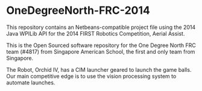 OneDegreeNorth-FRC-2014
=======================

This repository contains an Netbeans-compatible project file using the 2014 Java WPILib API for the 2014 FIRST Robotics Competition, Aerial Assist.

This is the Open Sourced software repository for the One Degree North FRC team (#4817) from Singapore American School, the first and only team from Singapore.

The Robot, Orchid IV, has a CIM launcher geared to launch the game balls. Our main competitive edge is to use the vision processing system to automate launches.
